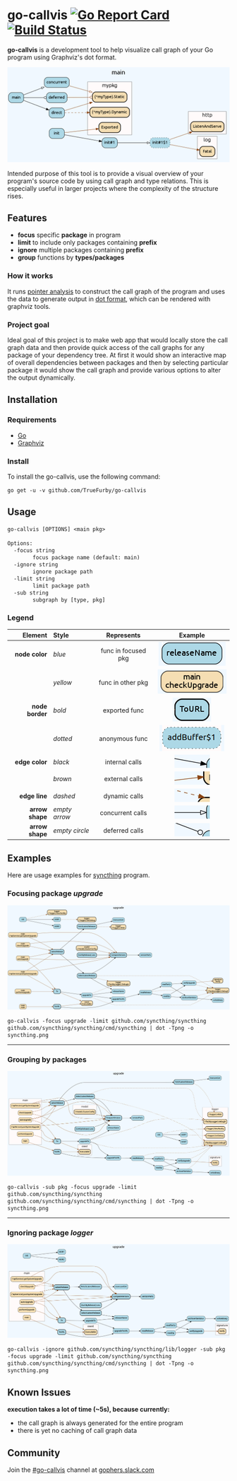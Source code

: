 go-callvis [![Go Report Card](https://goreportcard.com/badge/github.com/TrueFurby/go-callvis)](https://goreportcard.com/report/github.com/TrueFurby/go-callvis) [![Build Status](https://travis-ci.org/TrueFurby/go-callvis.svg?branch=master)](https://travis-ci.org/TrueFurby/go-callvis)
==========

**go-callvis** is a development tool to help visualize call graph of your Go program using Graphviz's dot format.

![example](images/main.png)

Intended purpose of this tool is to provide a visual overview of your program's source code by using call graph and type relations. This is especially useful in larger projects where the complexity of the structure rises.

Features
--------

- **focus** specific **package** in program
- **limit** to include only packages containing **prefix**
- **ignore** multiple packages containing **prefix**
- **group** functions by **types/packages**

### How it works

It runs [pointer analysis](https://godoc.org/golang.org/x/tools/go/pointer) to construct the call graph of the program and uses the data to generate output in [dot format](http://www.graphviz.org/content/dot-language), which can be rendered with graphviz tools.

### Project goal

Ideal goal of this project is to make web app that would locally store the call graph data and then provide quick access of the call graphs for any package of your dependency tree. At first it would show an interactive map of overall dependencies between packages and then by selecting particular package it would show the call graph and provide various options to alter the output dynamically.

## Installation

### Requirements

- [Go](https://golang.org/dl/)
- [Graphviz](http://www.graphviz.org/Download..php)

### Install

To install the go-callvis, use the following command:

```
go get -u -v github.com/TrueFurby/go-callvis
```

Usage
-----

```
go-callvis [OPTIONS] <main pkg>

Options:
  -focus string
        focus package name (default: main)
  -ignore string
        ignore package path
  -limit string
        limit package path
  -sub string
        subgraph by [type, pkg]
```

### Legend

Element         | Style          |     Represents      |                   Example
--------------: | :------------- | :-----------------: | :-----------------------------------------:
 **node color** | _blue_         | func in focused pkg |    ![focused](images/legend_focused.png)
                | _yellow_       |  func in other pkg  | ![nonfocused](images/legend_nonfocused.png)
**node border** | _bold_         |    exported func    |   ![exported](images/legend_exported.png)
                | _dotted_       |   anonymous func    |  ![anonymous](images/legend_anonymous.png)
 **edge color** | _black_        |   internal calls    |    ![outside](images/legend_internal.png)
                | _brown_        |   external calls    |    ![outside](images/legend_external.png)
  **edge line** | _dashed_       |    dynamic calls    |    ![dynamic](images/legend_dynamic.png)
**arrow shape** | _empty arrow_  |  concurrent calls   | ![concurrent](images/legend_concurrent.png)
**arrow shape** | _empty circle_ |   deferred calls    |   ![deferred](images/legend_deferred.png)

Examples
--------

Here are usage examples for [syncthing](https://github.com/syncthing/syncthing) program.

### Focusing package _upgrade_

![syncthing example output](images/syncthing.png)

```
go-callvis -focus upgrade -limit github.com/syncthing/syncthing github.com/syncthing/syncthing/cmd/syncthing | dot -Tpng -o syncthing.png
```

--------------------------------------------------------------------------------

### Grouping by packages

![syncthing example output pkg](images/syncthing_pkg.png)

```
go-callvis -sub pkg -focus upgrade -limit github.com/syncthing/syncthing github.com/syncthing/syncthing/cmd/syncthing | dot -Tpng -o syncthing.png
```

--------------------------------------------------------------------------------

### Ignoring package _logger_

![syncthing example output ignore](images/syncthing_ignore.png)

```
go-callvis -ignore github.com/syncthing/syncthing/lib/logger -sub pkg -focus upgrade -limit github.com/syncthing/syncthing github.com/syncthing/syncthing/cmd/syncthing | dot -Tpng -o syncthing.png
```

Known Issues
------------

**execution takes a lot of time (~5s), because currently:**
  - the call graph is always generated for the entire program
  - there is yet no caching of call graph data

Community
---------

Join the [#go-callvis](https://gophers.slack.com/archives/go-callvis) channel at [gophers.slack.com](http://gophers.slack.com)
